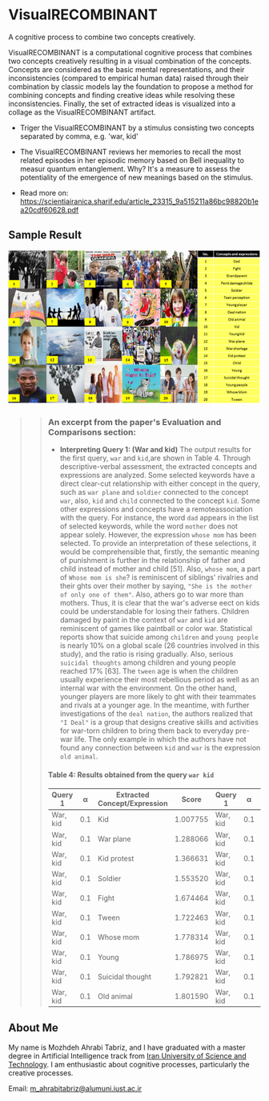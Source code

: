 # VisualRECOMBINANT
A cognitive process to combine two concepts creatively.

VisualRECOMBINANT is a computational cognitive process that combines two concepts creatively resulting in a visual combination of the concepts. 
Concepts are considered as the basic mental representations, and their inconsistencies (compared to empirical human data) raised through their combination by classic models lay the foundation to  propose a method for combining concepts and finding creative ideas while resolving these inconsistencies. Finally, the set of extracted ideas is visualized into a collage as the VisualRECOMBINANT artifact.

- Triger the VisualRECOMBINANT by a stimulus consisting two concepts separated by comma, e.g. 'war, kid'
- The VisualRECOMBINANT reviews her memories to recall the most related episodes in her episodic memory based on Bell inequality to measur quantum entanglement. Why? It's a measure to assess the potentiality of the emergence of new meanings based on the stimulus.

- Read more on: https://scientiairanica.sharif.edu/article_23315_9a515211a86bc98820b1ea20cdf60628.pdf

## Sample Result
!['war, kid' combination result](https://github.com/mozhani/VisualRECOMBINANT/blob/main/image.png)
>>
>>### An excerpt from the paper's Evaluation and Comparisons section:
>>- **Interpreting Query 1: (War and kid)** The output results for the first query, `war` and `kid`,are shown in Table 4. Through descriptive-verbal assessment, the extracted concepts and expressions are analyzed. Some selected keywords have a direct clear-cut relationship with either concept in the query, such as `war plane` and `soldier` connected to the concept `war`, also, `kid` and `child` connected to the concept `kid`. Some other expressions and concepts have a remoteassociation with the query. For instance, the word `dad` appears in the list of selected keywords, while the word `mother` does not appear solely. However, the expression `whose mom` has been selected. To provide an interpretation of these selections, it would be comprehensible that, firstly, the semantic meaning of punishment is further in the relationship of father and child instead of mother and child [51]. Also, `whose mom`, a part of `Whose mom is she`? is reminiscent of siblings' rivalries and their ghts over their mother by saying, `"She is the mother of only one of them"`. Also, athers go to war more than mothers. Thus, it is clear that the war's adverse eect on kids could be understandable for losing their fathers. Children damaged by paint in the context of `war` and `kid` are reminiscent of games like paintball or color war. Statistical reports show that suicide among `children` and `young people` is nearly 10% on a global scale (26 countries involved in this study), and the ratio is rising gradually. Also, serious `suicidal thoughts` among children and young people reached 17% [63]. The `tween` age is when the children usually experience their most rebellious period as well as an internal war with the environment. On the other hand, younger players are more likely to ght with their teammates and rivals at a younger age. In the meantime, with further investigations of the `deal nation`, the authors realized that `"I Deal"` is a group that designs creative skills and activities for war-torn children to bring them back to everyday pre-war life. The only example in which the authors have not found any connection between `kid` and `war` is the expression `old animal`.
>>
>>
>>#### Table 4: Results obtained from the query `war kid`
>>
>>> <div style="font-size: 8px;">
>>
>>| Query 1     | α      | Extracted Concept/Expression   | Score     | Query 1     | α      | Extracted Concept/Expression    | Score     |
>>|-------------|--------|--------------------------------|-----------|-------------|--------|---------------------------------|-----------|
>>| War, kid    | 0.1    | Kid                           | 1.007755  | War, kid    | 0.1    | Young kid                      | 1.175520  |
>>| War, kid    | 0.1    | War plane                     | 1.288066  | War, kid    | 0.1    | War shortage                   | 1.328281  |
>>| War, kid    | 0.1    | Kid protest                   | 1.366631  | War, kid    | 0.1    | Child                          | 1.521401  |
>>| War, kid    | 0.1    | Soldier                       | 1.553520  | War, kid    | 0.1    | Dad                            | 1.611623  |
>>| War, kid    | 0.1    | Fight                         | 1.674464  | War, kid    | 0.1    | Paint damage child             | 1.705422  |
>>| War, kid    | 0.1    | Tween                         | 1.722463  | War, kid    | 0.1    | Young player                   | 1.746632  |
>>| War, kid    | 0.1    | Whose mom                     | 1.778314  | War, kid    | 0.1    | Grandparent                    | 1.780024  |
>>| War, kid    | 0.1    | Young                         | 1.786975  | War, kid    | 0.1    | Teen perception                | 1.791293  |
>>| War, kid    | 0.1    | Suicidal thought              | 1.792821  | War, kid    | 0.1    | Young people                   | 1.793872  |
>>| War, kid    | 0.1    | Old animal                    | 1.801590  | War, kid    | 0.1    | Deal nation                    | 1.813097  |
>>
## About Me
My name is Mozhdeh Ahrabi Tabriz, and I have graduated with a master degree in Artificial Intelligence track from [Iran University of Science and Technology](https://iust.ac.ir). I am enthusiastic about cognitive processes, particularly the creative processes. 

Email: m_ahrabitabriz@alumuni.iust.ac.ir
